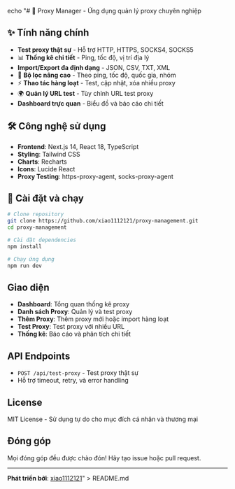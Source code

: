 echo "# 🚀 Proxy Manager - Ứng dụng quản lý proxy chuyên nghiệp

## ✨ Tính năng chính

- **Test proxy thật sự** - Hỗ trợ HTTP, HTTPS, SOCKS4, SOCKS5
- 📊 **Thống kê chi tiết** - Ping, tốc độ, vị trí địa lý
- **Import/Export đa định dạng** - JSON, CSV, TXT, XML
- 🎯 **Bộ lọc nâng cao** - Theo ping, tốc độ, quốc gia, nhóm
- ⚡ **Thao tác hàng loạt** - Test, cập nhật, xóa nhiều proxy
- 🌍 **Quản lý URL test** - Tùy chỉnh URL test proxy
- **Dashboard trực quan** - Biểu đồ và báo cáo chi tiết

## 🛠️ Công nghệ sử dụng

- **Frontend**: Next.js 14, React 18, TypeScript
- **Styling**: Tailwind CSS
- **Charts**: Recharts
- **Icons**: Lucide React
- **Proxy Testing**: https-proxy-agent, socks-proxy-agent

## 🚀 Cài đặt và chạy

```bash
# Clone repository
git clone https://github.com/xiao1112121/proxy-management.git
cd proxy-management

# Cài đặt dependencies
npm install

# Chạy ứng dụng
npm run dev
```

## Giao diện

- **Dashboard**: Tổng quan thống kê proxy
- **Danh sách Proxy**: Quản lý và test proxy
- **Thêm Proxy**: Thêm proxy mới hoặc import hàng loạt
- **Test Proxy**: Test proxy với nhiều URL
- **Thống kê**: Báo cáo và phân tích chi tiết

## API Endpoints

- `POST /api/test-proxy` - Test proxy thật sự
- Hỗ trợ timeout, retry, và error handling

## License

MIT License - Sử dụng tự do cho mục đích cá nhân và thương mại

## Đóng góp

Mọi đóng góp đều được chào đón! Hãy tạo issue hoặc pull request.

---

**Phát triển bởi**: [xiao1112121](https://github.com/xiao1112121)" > README.md
